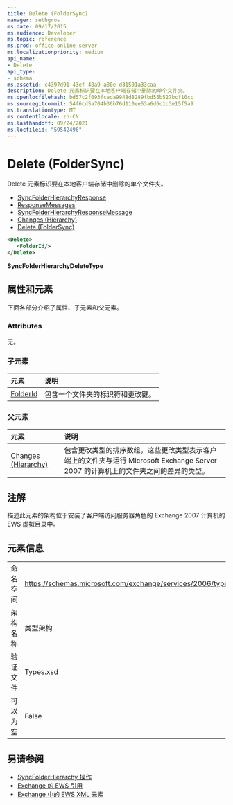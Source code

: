 ```yaml
---
title: Delete (FolderSync)
manager: sethgros
ms.date: 09/17/2015
ms.audience: Developer
ms.topic: reference
ms.prod: office-online-server
ms.localizationpriority: medium
api_name:
- Delete
api_type:
- schema
ms.assetid: c4397d91-43ef-40a9-a80e-d31501a33caa
description: Delete 元素标识要在本地客户端存储中删除的单个文件夹。
ms.openlocfilehash: bd57c2f093fceda9948d8289fbd55b527bcf10cc
ms.sourcegitcommit: 54f6cd5a704b36b76d110ee53a6d6c1c3e15f5a9
ms.translationtype: MT
ms.contentlocale: zh-CN
ms.lasthandoff: 09/24/2021
ms.locfileid: "59542496"
---
```

# <a name="delete-foldersync"></a>Delete (FolderSync)

Delete 元素标识要在本地客户端存储中删除的单个文件夹。 
  
- [SyncFolderHierarchyResponse](syncfolderhierarchyresponse.md)  
- [ResponseMessages](responsemessages.md)  
- [SyncFolderHierarchyResponseMessage](syncfolderhierarchyresponsemessage.md)  
- [Changes (Hierarchy)](changes-hierarchy.md)  
- [Delete (FolderSync)](delete-foldersync.md)
  
```xml
<Delete>
   <FolderId/>
</Delete>
```

**SyncFolderHierarchyDeleteType**

## <a name="attributes-and-elements"></a>属性和元素

下面各部分介绍了属性、子元素和父元素。
  
### <a name="attributes"></a>Attributes

无。
  
### <a name="child-elements"></a>子元素

|**元素**|**说明**|
|:-----|:-----|
|[FolderId](folderid.md) <br/> |包含一个文件夹的标识符和更改键。  <br/> |
   
### <a name="parent-elements"></a>父元素

|**元素**|**说明**|
|:-----|:-----|
|[Changes (Hierarchy)](changes-hierarchy.md) <br/> |包含更改类型的排序数组，这些更改类型表示客户端上的文件夹与运行 Microsoft Exchange Server 2007 的计算机上的文件夹之间的差异的类型。  <br/> |
   
## <a name="remarks"></a>注解

描述此元素的架构位于安装了客户端访问服务器角色的 Exchange 2007 计算机的 EWS 虚拟目录中。
  
## <a name="element-information"></a>元素信息

|||
|:-----|:-----|
|命名空间  <br/> |https://schemas.microsoft.com/exchange/services/2006/types  <br/> |
|架构名称  <br/> |类型架构  <br/> |
|验证文件  <br/> |Types.xsd  <br/> |
|可以为空  <br/> |False  <br/> |
   
## <a name="see-also"></a>另请参阅

- [SyncFolderHierarchy 操作](syncfolderhierarchy-operation.md)
- [Exchange 的 EWS 引用](ews-reference-for-exchange.md)
- [Exchange 中的 EWS XML 元素](ews-xml-elements-in-exchange.md)

